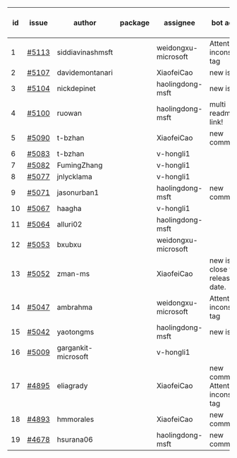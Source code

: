 | id | issue | author | package | assignee | bot advice | created date of issue | target release date | date from target |
| ------ | ------ | ------ | ------ | ------ | ------ | ------ | ------ | :-----: |
| 1 | [#5113](https://github.com/Azure/sdk-release-request/issues/5113) | siddiavinashmsft |  | weidongxu-microsoft | Attention to inconsistent tag | 04-04 | 04-26 |  |
| 2 | [#5107](https://github.com/Azure/sdk-release-request/issues/5107) | davidemontanari |  | XiaofeiCao | new issue. | 04-03 | 04-26 |  |
| 3 | [#5104](https://github.com/Azure/sdk-release-request/issues/5104) | nickdepinet |  | haolingdong-msft | new issue. | 04-01 | 04-26 |  |
| 4 | [#5100](https://github.com/Azure/sdk-release-request/issues/5100) | ruowan |  | haolingdong-msft | multi readme link! | 04-01 | 04-26 |  |
| 5 | [#5090](https://github.com/Azure/sdk-release-request/issues/5090) | t-bzhan |  | XiaofeiCao | new comment. | 03-27 | 04-15 |  |
| 6 | [#5083](https://github.com/Azure/sdk-release-request/issues/5083) | t-bzhan |  | v-hongli1 |  | 03-27 |  | 0 |
| 7 | [#5082](https://github.com/Azure/sdk-release-request/issues/5082) | FumingZhang |  | v-hongli1 |  | 03-25 |  | 0 |
| 8 | [#5077](https://github.com/Azure/sdk-release-request/issues/5077) | jnlycklama |  | v-hongli1 |  | 03-22 |  | 0 |
| 9 | [#5071](https://github.com/Azure/sdk-release-request/issues/5071) | jasonurban1 |  | haolingdong-msft | new comment. | 03-22 | 04-26 |  |
| 10 | [#5067](https://github.com/Azure/sdk-release-request/issues/5067) | haagha |  | v-hongli1 |  | 03-21 |  | 0 |
| 11 | [#5064](https://github.com/Azure/sdk-release-request/issues/5064) | alluri02 |  | haolingdong-msft |  | 03-20 | 04-26 |  |
| 12 | [#5053](https://github.com/Azure/sdk-release-request/issues/5053) | bxubxu |  | weidongxu-microsoft |  | 03-18 | 04-26 |  |
| 13 | [#5052](https://github.com/Azure/sdk-release-request/issues/5052) | zman-ms |  | XiaofeiCao | new issue. close to release date.  | 03-15 | 04-07 | 0 |
| 14 | [#5047](https://github.com/Azure/sdk-release-request/issues/5047) | ambrahma |  | weidongxu-microsoft | Attention to inconsistent tag | 03-15 | 04-26 |  |
| 15 | [#5042](https://github.com/Azure/sdk-release-request/issues/5042) | yaotongms |  | haolingdong-msft | new issue. | 03-13 | 04-26 |  |
| 16 | [#5009](https://github.com/Azure/sdk-release-request/issues/5009) | gargankit-microsoft |  | v-hongli1 |  | 02-28 |  | 0 |
| 17 | [#4895](https://github.com/Azure/sdk-release-request/issues/4895) | eliagrady |  | XiaofeiCao | new comment. Attention to inconsistent tag | 01-18 | 04-26 |  |
| 18 | [#4893](https://github.com/Azure/sdk-release-request/issues/4893) | hmmorales |  | XiaofeiCao | new comment. | 01-16 | 03-22 |  |
| 19 | [#4678](https://github.com/Azure/sdk-release-request/issues/4678) | hsurana06 |  | haolingdong-msft | new comment. | 10-23 | 04-26 |  |
